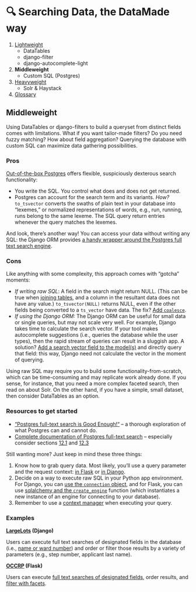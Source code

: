 # 🔍 Searching Data, the DataMade way

1. [Lightweight](01-lightweight.md)
    - DataTables
    - django-filter
    - django-autocomplete-light
2. **Middleweight**
    - Custom SQL (Postgres)
3. [Heavyweight](03-heavyweight.md)
   - Solr & Haystack
4. [Glossary](glossary.md)

## Middleweight

Using DataTables or django-filters to build a queryset from distinct fields comes with limitations. What if you want tailor-made filters? Do you need fuzzy matching? How about field aggregation? Querying the database with custom SQL can maximize data gathering possibilities.

### Pros

[Out-of-the-box Postgres](https://www.postgresql.org/docs/10/static/textsearch-controls.html) offers flexible, suspiciously dexterous search functionality:

* You write the SQL. You control what does and does not get returned.
* Postgres can account for the search term and its variants. _How?_ `to_tsvector` converts the swaths of plain text in your database into “lexemes,” or normalized representations of words, e.g., run, running, runs belong to the same lexeme. The SQL query return entries whenever the query matches the lexemes.

And look, there’s another way! You can access your data without writing any SQL: the Django ORM provides [a handy wrapper around the Postgres full text search engine](https://docs.djangoproject.com/en/2.1/ref/contrib/postgres/search/).

### Cons

Like anything with some complexity, this approach comes with “gotcha” moments:

* _If writing raw SQL_: A field in the search might return NULL. (This can be true when [joining tables](https://github.com/datamade/occrp-timeline-tool/blob/master/occrp/views.py#L259), and a column in the resultant data does not have any value.) `to_tsvector(NULL)` returns NULL, even if the other fields being converted to a `ts_vector` have data. The fix? [Add `coalesce`](https://www.postgresql.org/docs/current/static/functions-conditional.html#FUNCTIONS-COALESCE-NVL-IFNULL).
* _If using the Django ORM:_ The Django ORM can be useful for small data or single queries, but may not scale very well. For example, Django takes time to calculate the search vector. If your tool makes autocomplete suggestions (i.e., queries the database while the user types), then the rapid stream of queries can result in a sluggish app. A solution? [Add a search vector field to the model(s)](https://docs.djangoproject.com/en/2.1/ref/contrib/postgres/search/#searchvectorfield) and directly query that field: this way, Django need not calculate the vector in the moment of querying.

Using raw SQL may require you to build some functionality-from-scratch, which can be time-consuming and may replicate work already done. If you sense, for instance, that you need a more complex faceted search, then read on about Solr. On the other hand, if you have a simple, small dataset, then consider DataTables as an option.

### Resources to get started

- [“Postgres full-text search is Good Enough!“](http://rachbelaid.com/postgres-full-text-search-is-good-enough/) – a thorough exploration of what Postgres can and cannot do.
- [Complete documentation of Postgres full-text search](https://www.postgresql.org/docs/current/static/textsearch.html) – especially consider sections [12.1](https://www.postgresql.org/docs/current/static/textsearch-intro.html) and [12.3](https://www.postgresql.org/docs/current/static/textsearch-controls.html)

Still wanting more? Just keep in mind these three things:

1. Know how to grab query data. Most likely, you’ll use a query parameter and the request context: [in Flask](http://flask.pocoo.org/docs/1.0/reqcontext/) or [in Django](https://docs.djangoproject.com/en/2.1/ref/request-response/).
2. Decide on a way to execute raw SQL in your Python app environment. For Django, you can [use the `connection` object](https://docs.djangoproject.com/en/2.1/topics/db/sql/#executing-custom-sql-directly), and for Flask, you can use [sqlalchemy and the `create_engine`](http://docs.sqlalchemy.org/en/latest/core/engines.html#sqlalchemy.create_engine) function (which instantiates a new instance of an engine for connecting to your database).
3. Remember to use a [context manager](http://book.pythontips.com/en/latest/context_managers.html#context-managers) when executing your query.

### Examples

**[LargeLots](https://github.com/datamade/large-lots/blob/master/lots_admin/views.py#L85) (Django)**

Users can execute full text searches of designated fields in the database (i.e., [name or ward number](https://github.com/datamade/large-lots/blob/master/lots_admin/views.py#L149)) and order or filter those results by a variety of parameters (e.g., step number, applicant last name).

**[OCCRP](https://github.com/datamade/occrp-timeline-tool/blob/master/occrp/views.py) (Flask)**

Users can execute [full text searches of designated fields](https://github.com/datamade/occrp-timeline-tool/blob/master/occrp/views.py#L257), order results, and [filter with facets](https://github.com/datamade/occrp-timeline-tool/blob/master/occrp/views.py#L206).
